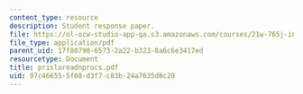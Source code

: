 ```yaml
---
content_type: resource
description: Student response paper.
file: https://ol-ocw-studio-app-qa.s3.amazonaws.com/courses/21w-765j-interactive-and-non-linear-narrative-theory-and-practice-spring-2004/97c466555f08d3f7c83b24a7035d8c20_prislareadnprocs.pdf
file_type: application/pdf
parent_uid: 17f80790-6573-2a22-b323-8a6c6e3417ed
resourcetype: Document
title: prislareadnprocs.pdf
uid: 97c46655-5f08-d3f7-c83b-24a7035d8c20
---
```


